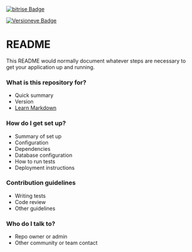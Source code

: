[![bitrise Badge](https://www.bitrise.io/app/4f2462eed8427390.svg?token=YtYnH8gCx_1_zlkPWjxc4Q)](https://www.bitrise.io/app/4f2462eed8427390)

[![Versioneye Badge](√?style=flat-square)](https://www.versioneye.com/user/projects/584a0993df01d500374be6a2)

# README #

This README would normally document whatever steps are necessary to get your application up and running.

### What is this repository for? ###

* Quick summary
* Version
* [Learn Markdown](https://bitbucket.org/tutorials/markdowndemo)

### How do I get set up? ### 

* Summary of set up
* Configuration
* Dependencies
* Database configuration
* How to run tests
* Deployment instructions

### Contribution guidelines ###

* Writing tests
* Code review
* Other guidelines

### Who do I talk to? ###

* Repo owner or admin
* Other community or team contact